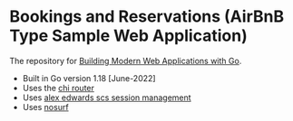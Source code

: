 # Bookings and Reservations (AirBnB Type Sample Web Application)

The repository for [Building Modern Web Applications with Go](https://www.udemy.com/course/building-modern-web-applications-with-go/).


- Built in Go version 1.18 [June-2022]
- Uses the [chi router](github.com/go-chi/chi)
- Uses [alex edwards scs session management](github.com/alexedwards/scs)
- Uses [nosurf](github.com/justinas/nosurf)